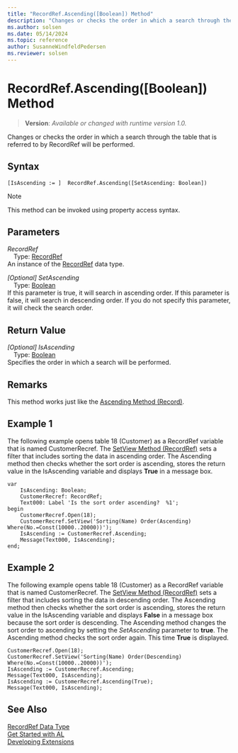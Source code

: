 ```yaml
---
title: "RecordRef.Ascending([Boolean]) Method"
description: "Changes or checks the order in which a search through the table that is referred to by RecordRef will be performed."
ms.author: solsen
ms.date: 05/14/2024
ms.topic: reference
author: SusanneWindfeldPedersen
ms.reviewer: solsen
---
```

[//]: # (START>DO_NOT_EDIT)
[//]: # (IMPORTANT:Do not edit any of the content between here and the END>DO_NOT_EDIT.)
[//]: # (Any modifications should be made in the .xml files in the ModernDev repo.)
# RecordRef.Ascending([Boolean]) Method
> **Version**: _Available or changed with runtime version 1.0._

Changes or checks the order in which a search through the table that is referred to by RecordRef will be performed.


## Syntax
```AL
[IsAscending := ]  RecordRef.Ascending([SetAscending: Boolean])
```
> [!NOTE]
> This method can be invoked using property access syntax.
## Parameters
*RecordRef*  
&emsp;Type: [RecordRef](recordref-data-type.md)  
An instance of the [RecordRef](recordref-data-type.md) data type.  

*[Optional] SetAscending*  
&emsp;Type: [Boolean](../boolean/boolean-data-type.md)  
If this parameter is true, it will search in ascending order. If this parameter is false, it will search in descending order. If you do not specify this parameter, it will check the search order.  


## Return Value
*[Optional] IsAscending*  
&emsp;Type: [Boolean](../boolean/boolean-data-type.md)  
Specifies the order in which a search will be performed.


[//]: # (IMPORTANT: END>DO_NOT_EDIT)

## Remarks  
 This method works just like the [Ascending Method \(Record\)](../library.md).  
  
## Example 1

 The following example opens table 18 \(Customer\) as a RecordRef variable that is named CustomerRecref. The [SetView Method (RecordRef)](recordref-setview-method.md) sets a filter that includes sorting the data in ascending order. The Ascending method then checks whether the sort order is ascending, stores the return value in the IsAscending variable and displays **True** in a message box. 
    
  
```al
var
    IsAscending: Boolean;
    CustomerRecref: RecordRef;
    Text000: Label 'Is the sort order ascending?  %1';
begin
    CustomerRecref.Open(18);  
    CustomerRecref.SetView('Sorting(Name) Order(Ascending) Where(No.=Const(10000..20000))');  
    IsAscending := CustomerRecref.Ascending;  
    Message(Text000, IsAscending);  
end;
```  
  
## Example 2

 The following example opens table 18 \(Customer\) as a RecordRef variable that is named CustomerRecref. The [SetView Method (RecordRef)](recordref-setview-method.md) sets a filter that includes sorting the data in descending order. The Ascending method then checks whether the sort order is ascending, stores the return value in the IsAscending variable and displays **False** in a message box because the sort order is descending. The Ascending method changes the sort order to ascending by setting the *SetAscending* parameter to **true**. The Ascending method checks the sort order again. This time **True** is displayed.  
  
```al
CustomerRecref.Open(18);  
CustomerRecref.SetView('Sorting(Name) Order(Descending) Where(No.=Const(10000..20000))');  
IsAscending := CustomerRecref.Ascending;  
Message(Text000, IsAscending);  
IsAscending := CustomerRecref.Ascending(True);  
Message(Text000, IsAscending);  
```  
  

## See Also
[RecordRef Data Type](recordref-data-type.md)  
[Get Started with AL](../../devenv-get-started.md)  
[Developing Extensions](../../devenv-dev-overview.md)